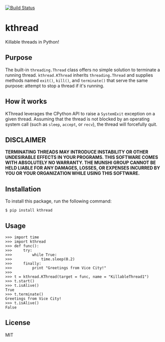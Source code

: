 [![Build Status](https://travis-ci.org/munshigroup/kthread.svg?branch=master)](https://travis-ci.org/munshigroup/kthread)

# kthread
Killable threads in Python! 

## Purpose
The built-in `threading.Thread` class offers no simple solution to terminate a running thread.  `kthread.KThread` inherits `threading.Thread` and supplies methods named `exit()`, `kill()`, and `terminate()` that serve the same purpose: attempt to stop a thread if it's running.

## How it works
KThread leverages the CPython API to raise a `SystemExit` exception on a given thread.  Assuming that the thread is not blocked by an operating system call (such as `sleep`, `accept`, or `recv`), the thread will forcefully quit.

## DISCLAIMER
**TERMINATING THREADS MAY INTRODUCE INSTABILITY OR OTHER UNDESIRABLE EFFECTS IN YOUR PROGRAMS.  THIS SOFTWARE COMES WITH ABSOLUTELY NO WARRANTY.  THE MUNSHI GROUP CANNOT BE HELD LIABLE FOR ANY DAMAGES, LOSSES, OR EXPENSES INCURRED BY YOU OR YOUR ORGANIZATION WHILE USING THIS SOFTWARE.**

## Installation
To install this package, run the following command:

    $ pip install kthread

## Usage

    >>> import time
    >>> import kthread
    >>> def func():
    >>>     try:
    >>>         while True:
    >>>             time.sleep(0.2)
    >>>     finally:
    >>>         print "Greetings from Vice City!"
    >>>
    >>> t = kthread.KThread(target = func, name = "KillableThread1")
    >>> t.start()
    >>> t.isAlive()
    True
    >>> t.terminate()
    Greetings from Vice City!
    >>> t.isAlive()
    False
    
## License
MIT
